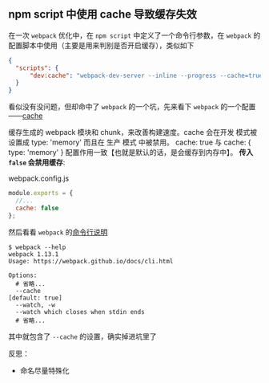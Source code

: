 ## npm script 中使用 cache 导致缓存失效
在一次 `webpack` 优化中，在 `npm script` 中定义了一个命令行参数，在 `webpack` 的配置脚本中使用（主要是用来判别是否开启缓存），类似如下

```json
{
  "scripts": {
	  "dev:cache": "webpack-dev-server --inline --progress --cache=true",
  }
}
```

看似没有没问题，但却命中了 `webpack` 的一个坑，先来看下 `webpack` 的一个配置——[cache](https://webpack.docschina.org/configuration/other-options/#cache)


缓存生成的 webpack 模块和 chunk，来改善构建速度。cache 会在开发 模式被设置成 type: 'memory' 而且在 生产 模式 中被禁用。 cache: true 与 cache: { type: 'memory' } 配置作用一致【也就是默认的话，是会缓存到内存中】。 **传入 `false` 会禁用缓存**:

webpack.config.js

```js
module.exports = {
  //...
  cache: false
};
```

然后看看 `webpack` 的[命令行说明](https://guoyongfeng.github.io/book/07/03-webpack%20%E5%91%BD%E4%BB%A4%E8%A1%8C%E8%AF%B4%E6%98%8E.html)

```
$ webpack --help
webpack 1.13.1
Usage: https://webpack.github.io/docs/cli.html

Options:
  # 省略...
  --cache                                                                                           [default: true]
  --watch, -w
  --watch which closes when stdin ends
  # 省略...
```

其中就包含了 `--cache` 的设置，确实掉进坑里了

反思：
- 命名尽量特殊化